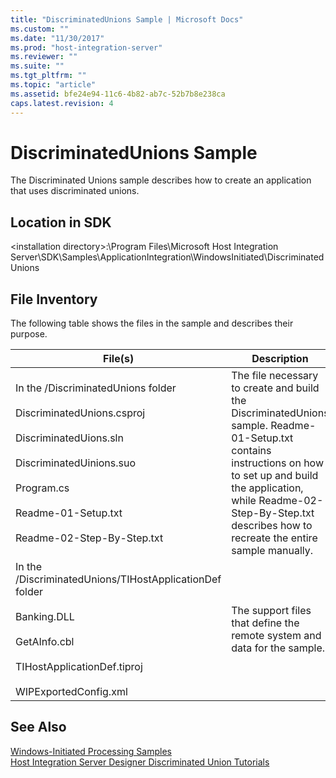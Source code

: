 ```yaml
---
title: "DiscriminatedUnions Sample | Microsoft Docs"
ms.custom: ""
ms.date: "11/30/2017"
ms.prod: "host-integration-server"
ms.reviewer: ""
ms.suite: ""
ms.tgt_pltfrm: ""
ms.topic: "article"
ms.assetid: bfe24e94-11c6-4b82-ab7c-52b7b8e238ca
caps.latest.revision: 4
---
```

# DiscriminatedUnions Sample
The Discriminated Unions sample describes how to create an application that uses discriminated unions.  
  
## Location in SDK  
 \<installation directory>:\Program Files\Microsoft Host Integration Server\SDK\Samples\ApplicationIntegration\WindowsInitiated\DiscriminatedUnions  
  
## File Inventory  
 The following table shows the files in the sample and describes their purpose.  
  
|File(s)|Description|  
|---------------|-----------------|  
|In the /DiscriminatedUnions folder<br /><br /> DiscriminatedUnions.csproj<br /><br /> DiscriminatedUions.sln<br /><br /> DiscriminatedUinions.suo<br /><br /> Program.cs<br /><br /> Readme-01-Setup.txt<br /><br /> Readme-02-Step-By-Step.txt|The file necessary to create and build the DiscriminatedUnions sample. Readme-01-Setup.txt contains instructions on how to set up and build the application, while Readme-02-Step-By-Step.txt describes how to recreate the entire sample manually.|  
|In the /DiscriminatedUnions/TIHostApplicationDef folder<br /><br /> Banking.DLL<br /><br /> GetAInfo.cbl<br /><br /> TIHostApplicationDef.tiproj<br /><br /> WIPExportedConfig.xml|The support files that define the remote system and data for the sample.|  
  
## See Also  
 [Windows-Initiated Processing Samples](../core/windows-initiated-processing-samples.md)   
 [Host Integration Server Designer Discriminated Union Tutorials](../core/host-integration-server-designer-discriminated-union-tutorials.md)